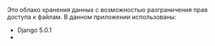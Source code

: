 Это облако хранения данных с возможностью разграничения прав доступа к файлам.
В данном приложении использованы:

* Django 5.0.1
*
